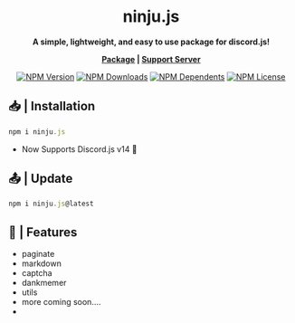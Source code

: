 <h1  align="center"><strong>ninju.js</h1></strong>
<b><p align="center">A simple, lightweight, and easy to use package for discord.js!</p></b>
<b><p align= "center"><a href="https://www.npmjs.com/package/ninju.js/">Package</a> | <a href="https://dsc.gg/teamcrypts">Support Server</a></p></b>
<p align="center">
    <a href="https://www.npmjs.com/package/ninju.js"><img src="https://img.shields.io/npm/v/ninju.js.svg?style=for-the-badge&label=ninju" alt="NPM Version" /></a>
    <a href="https://www.npmjs.com/package/ninju.js"><img src="https://img.shields.io/npm/dt/ninju.js.svg?style=for-the-badge" alt="NPM Downloads" /></a>
    <a href="https://www.npmjs.com/package/ninju.js"><img src="https://img.shields.io/librariesio/dependents/npm/ninju.js?style=for-the-badge" alt="NPM Dependents"></a>
    <a href="https://www.npmjs.com/package/ninjus.js"><img src="https://img.shields.io/npm/l/ninju.js.svg?style=for-the-badge&color=red" alt="NPM License"></a>
</p>

## **📥 | Installation**
```js
npm i ninju.js
```

- Now Supports Discord.js v14 🥳

## **📤 | Update**
```js
npm i ninju.js@latest
```

## **🚀 | Features**

- paginate
- markdown
- captcha
- dankmemer
- utils
- more coming soon....
- 
